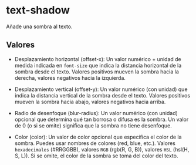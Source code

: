# text-shadow
Añade una sombra al texto.

## Valores
* Desplazamiento horizontal (offset-x):
Un valor numérico + unidad de medida indicada en `font-size` que indica la distancia horizontal de la sombra desde el texto.
    Valores positivos mueven la sombra hacia la derecha, valores negativos hacia la izquierda.

* Desplazamiento vertical (offset-y):
Un valor numérico (con unidad) que indica la distancia vertical de la sombra desde el texto.
    Valores positivos mueven la sombra hacia abajo, valores negativos hacia arriba.

* Radio de desenfoque (blur-radius):
Un valor numérico (con unidad) opcional que determina qué tan borrosa o difusa es la sombra.
    Un valor de 0 (o si se omite) significa que la sombra no tiene desenfoque.

* Color (color):
Un valor de color opcional que especifica el color de la sombra.
Puedes usar nombres de colores (red, blue, etc.). Valores `hexadecimales` (#RRGGBB), valores `RGB` (rgb(R, G, B)), valores `HSL` (hsl(H, S, L)).
Si se omite, el color de la sombra se toma del color del texto.